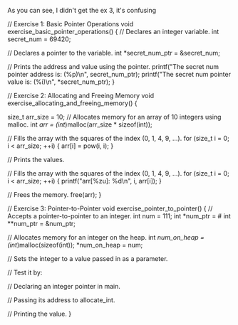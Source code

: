 As you can see, I didn't get the ex 3, it's confusing

// Exercise 1: Basic Pointer Operations
void exercise_basic_pointer_operations()
{
 // Declares an integer variable.
 int secret_num = 69420;

 // Declares a pointer to the variable.
 int *secret_num_ptr = &secret_num;

 // Prints the address and value using the pointer.
 printf("The secret num pointer address is: (%p)\n", secret_num_ptr);
 printf("The secret num pointer value is: (%i)\n", *secret_num_ptr);
}

// Exercise 2: Allocating and Freeing Memory
void exercise_allocating_and_freeing_memory()
{

 size_t arr_size = 10;
 // Allocates memory for an array of 10 integers using malloc.
 int *arr = (int*)malloc(arr_size * sizeof(int));

 // Fills the array with the squares of the index (0, 1, 4, 9, ...).
 for (size_t i = 0; i < arr_size; ++i)
 {
  arr[i] = pow(i, i);
 }

 // Prints the values.

 // Fills the array with the squares of the index (0, 1, 4, 9, ...).
 for (size_t i = 0; i < arr_size; ++i)
 {
  printf("arr[%zu]: %d\n", i, arr[i]);
 }

 // Frees the memory.
 free(arr);
}

// Exercise 3: Pointer-to-Pointer
void exercise_pointer_to_pointer()
{
 // Accepts a pointer-to-pointer to an integer.
 int num = 111;
 int *num_ptr = &num;
 int **num_ptr = &num_ptr;

 // Allocates memory for an integer on the heap.
 int *num_on_heap = (int*)malloc(sizeof(int));
 *num_on_heap = num;

 // Sets the integer to a value passed in as a parameter.

 //  Test it by:

 // Declaring an integer pointer in main.

 // Passing its address to allocate_int.

 // Printing the value.
}
